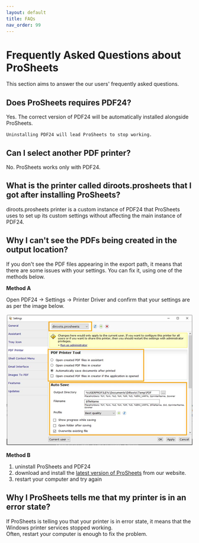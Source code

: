 ```yaml
---
layout: default
title: FAQs
nav_order: 99
---
```


# Frequently Asked Questions about ProSheets

This section aims to answer the our users' frequently asked questions.

## Does ProSheets requires PDF24?

Yes. The correct version of PDF24 will be automatically installed alongside ProSheets.

```
Uninstalling PDF24 will lead ProSheets to stop working.
```

## Can I select another PDF printer?

No. ProSheets works only with PDF24.

## What is the printer called diroots.prosheets that I got after installing ProSheets?

diroots.prosheets printer is a custom instance of PDF24 that ProSheets uses to set up its custom settings without affecting the main instance of PDF24.

## Why I can't see the PDFs being created in the output location?

If you don't see the PDF files appearing in the export path, it means that there are some issues with your settings. You can fix it, using one of the methods below.

**Method A**  

Open PDF24 -> Settings -> Printer Driver and confirm that your settings are as per the image below.

![ProSheets Selecting Revit Sheets and Views](../assets/images/PS-Revit-PDF24-Settings.png)  

**Method B**  

1. uninstall ProSheets and PDF24
2. download and install the [latest version of ProSheets](https://diroots.com/revit-plugins/revit-to-pdf-dwg-dgn-dwf-nwc-ifc-and-images-with-prosheets/) from our website.
3. restart your computer and try again 

## Why I ProSheets tells me that my printer is in an error state?

If ProSheets is telling you that your printer is in error state, it means that the Windows printer services stopped working.  
Often, restart your computer is enough to fix the problem.

